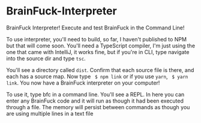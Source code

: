 # BrainFuck-Interpreter
BrainFuck Interpreter! Execute and test BrainFuck in the Command Line!

To use interpreter, you'll need to build, so far, I haven't published to NPM but that will come soon. 
You'll need a TypeScript compiler, I'm just using the one that came with IntelliJ, 
it works fine, but if you're in CLI, type navigate into the source dir and type `tsc`.

You'll see a directory called `dist`. Confirm that each source file is there, and each has a source map.
Now type ``` $ npm link``` or if you use `yarn`, ``` $ yarn link```. You now have a BrainFuck interpreter on your computer!

To use it, type bfc in a command line. You'll see a REPL. In here you can enter any BrainFuck code and it will run as though it had been executed through a file.
The memory will persist between commands as though you are using multiple lines in a text file
